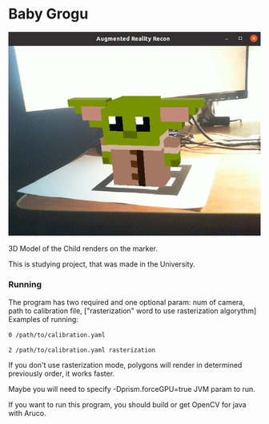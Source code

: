 # Baby Grogu

![Image of the child](grogu.png)

3D Model of the Child renders on the marker.

This is studying project, that was made in the University.

### Running
The program has two required and one optional param: num of camera, path to calibration file, ["rasterization" word to use rasterization algorythm]
Examples of running:
```
0 /path/to/calibration.yaml
```

```
2 /path/to/calibration.yaml rasterization
```

If you don't use rasterization mode, polygons will render in determined previously order, it works faster.

Maybe you will need to specify -Dprism.forceGPU=true JVM param to run.

If you want to run this program, you should build or get OpenCV for java with Aruco.
